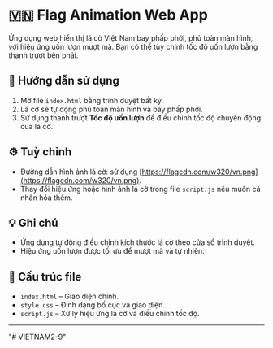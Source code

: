 # 🇻🇳 Flag Animation Web App

Ứng dụng web hiển thị lá cờ Việt Nam bay phấp phới, phủ toàn màn hình, với hiệu ứng uốn lượn mượt mà. Bạn có thể tùy chỉnh tốc độ uốn lượn bằng thanh trượt bên phải.

## 🚀 Hướng dẫn sử dụng

1. Mở file `index.html` bằng trình duyệt bất kỳ.
2. Lá cờ sẽ tự động phủ toàn màn hình và bay phấp phới.
3. Sử dụng thanh trượt **Tốc độ uốn lượn** để điều chỉnh tốc độ chuyển động của lá cờ.

## ⚙️ Tuỳ chỉnh

- Đường dẫn hình ảnh lá cờ: sử dụng [https://flagcdn.com/w320/vn.png](https://flagcdn.com/w320/vn.png).
- Thay đổi hiệu ứng hoặc hình ảnh lá cờ trong file `script.js` nếu muốn cá nhân hóa thêm.

## 💡 Ghi chú

- Ứng dụng tự động điều chỉnh kích thước lá cờ theo cửa sổ trình duyệt.
- Hiệu ứng uốn lượn được tối ưu để mượt mà và tự nhiên.

## 📁 Cấu trúc file

- `index.html` – Giao diện chính.
- `style.css` – Định dạng bố cục và giao diện.
- `script.js` – Xử lý hiệu ứng lá cờ và điều chỉnh tốc độ.

---
"# VIETNAM2-9" 
